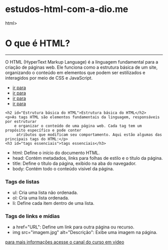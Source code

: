 # estudos-html-com-a-dio.me
html>

<head>
    <title>
    conhecimentos de html
    </title>
</head>

<body>
    <h1> <strong>O que é HTML?</strong></h1>
    <hr>
    <p>O HTML (HyperText Markup Language) é a linguagem fundamental para a criação de páginas web.
        Ele funciona como a estrutura básica de um site, organizando o conteúdo em elementos que podem
        ser estilizados e interagidos por meio de CSS e JavaScript.</p>
        <ul>
<li>
    <a href="#Estrutura básica do HTML"> ir para</a>
</li>
<li>
    <a href="#tags essenciais"> ir para</a>
</li>
 <li>
    <a href="#Tags de listas"> ir para</a>
 </li>
 <li>
    <a href="#Tags de links e mídias"> ir para</a>
 </li>
      </ul>



    <h2 id="Estrutura básica do HTML">Estrutura básica do HTML</h2>
    <p>As tags HTML são elementos fundamentais da linguagem, responsáveis por estruturar
        e organizar o conteúdo de uma página web. Cada tag tem um propósito específico e pode conter
         atributos que modificam seu comportamento. Aqui estão algumas das principais tags do HTML:</p>
    <h3 id="tags essenciais">tags essenciais</h3>
<ul>
    <li> html: Define o início do documento HTML.</li>
    <li> head: Contém metadados, links para folhas de estilo e o título da página.</li>
    <li>title: Define o título da página, exibido na aba do navegador.</li>
    <li>body: Contém todo o conteúdo visível da página.</li>
</ul>
    <h3 id="Tags de listas">Tags de listas</h3>
<ul>
    <li>ul: Cria uma lista não ordenada.</li>
    <li>ol: Cria uma lista ordenada.</li>
    <li>li: Define cada item dentro de uma lista.</li>

</ul>
    <h3 id="Tags de links e mídias">Tags de links e mídias</h3>
<ul>
    <li>a href="URL": Define um link para outra página ou recurso.</li>
    <li>img src="imagem.jpg" alt="Descrição": Exibe uma imagem na página.</li>
</ul>

<a href="https://www.cursoemvideo.com/" target="_blank">para mais informações acesse o canal do curso em video</a>


</body>

</html>
